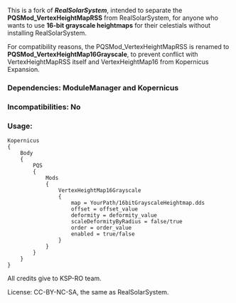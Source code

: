 This is a fork of **_RealSolarSystem_**, intended to separate the **PQSMod_VertexHeightMapRSS** from RealSolarSystem, for anyone who wants to use **16-bit grayscale heightmaps** for their celestials without installing RealSolarSystem.

For compatibility reasons, the PQSMod_VertexHeightMapRSS is renamed to **PQSMod_VertexHeightMap16Grayscale**, to prevent conflict with VertexHeightMapRSS itself and VertexHeightMap16 from Kopernicus Expansion.

### Dependencies: ModuleManager and Kopernicus
### Incompatibilities: No
### Usage:
	Kopernicus
	{
		Body
		{
			PQS
			{
				Mods
				{
					VertexHeightMap16Grayscale
					{
						map = YourPath/16bitGrayscaleHeightmap.dds
						offset = offset_value
						deformity = deformity_value
						scaleDeformityByRadius = false/true
						order = order_value
						enabled = true/false
					}
				}
			}
		}
	}

All credits give to KSP-RO team.

License: CC-BY-NC-SA, the same as RealSolarSystem.
